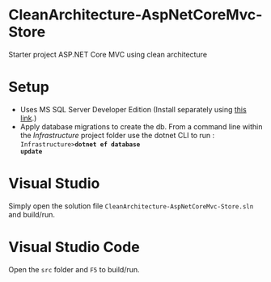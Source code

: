 # CleanArchitecture-AspNetCoreMvc-Store
Starter project ASP.NET Core MVC using clean architecture

# Setup
- Uses MS SQL Server Developer Edition (Install separately using [this link](https://www.microsoft.com/en-us/sql-server/sql-server-downloads).)
- Apply database migrations to create the db.  From a command line within the *Infrastructure* project folder use the dotnet CLI to run : <code>Infrastructure>**dotnet ef database update**</code>

# Visual Studio
Simply open the solution file <code>CleanArchitecture-AspNetCoreMvc-Store.sln</code> and build/run.

# Visual Studio Code
Open the <code>src</code> folder and <code>F5</code> to build/run.
